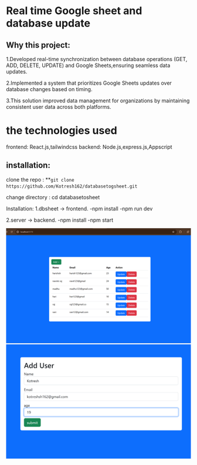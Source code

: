 # Real time Google sheet and database update
## Why this project:
 1.Developed real-time synchronization between database operations (GET, ADD, DELETE, UPDATE) and Google Sheets,ensuring seamless data updates.

 2.Implemented a system that prioritizes Google Sheets updates over database changes based on timing. 

 3.This solution improved data management for organizations by maintaining consistent user data across both platforms.

# the technologies used
frontend: React.js,tailwindcss
backend: Node.js,express.js,Appscript

## installation:
clone the repo : **`git clone https://github.com/Kotresh162/databasetogsheet.git`

change directory : cd databasetosheet

Installation:
1.dbsheet -> frontend.
    -npm install
    -npm run dev

2.server -> backend.
    -npm install
    -npm start

![alt text](<Screenshot 2025-05-08 142716.png>)
![alt text](<Screenshot 2025-05-08 142744.png>)



